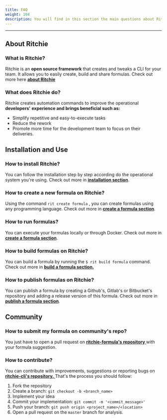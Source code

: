 ```yaml
---
title: FAQ
weight: 104
description: You will find in this section the main questions about Ritchie.
---
```


---

## **About Ritchie**

### **What is Ritchie?**

Ritchie is an **open source framework** that creates and tweaks a CLI for your team. It allows you to easily create, build and share formulas. Check out more here [**about Ritchie**](/docs-ritchie/content/en/about-ritchie)

### **What does Ritchie do?**

Ritchie creates automation commands to improve the operational **developers'** **experience and brings beneficial such as:**

* Simplify repetitive and easy-to-execute tasks
* Reduce the rework 
* Promote more time for the development team to focus on their deliveries.

## **Installation and Use**

### **How to install Ritchie?** 

You can follow the installation step by step according do the operational system you're using. Check out more in [**installation section**](/docs-ritchie/content/en/getting-started/install-cli/). 

### **How to create a new formula on Ritchie?**

Using the command `rit create formula` , you can create formulas using any programming language. Check out more in [**create a formula section**](/docs-ritchie/content/en/tutorials/formulas/how-to-create-formulas). 

### **How to run formulas?**

You can execute your formulas locally or through Docker. Check out more in [**create a formula section**](/docs-ritchie/content/en/tutorials/formulas/how-to-create-formulas). 

### **How to build formulas on Ritchie?** 

You can build a formula by running the `$ rit build formula` command. Check out more in [**build a formula section.**](/docs-ritchie/content/en/tutorials/formulas/how-to-build-formulas)

### **How to publish formulas on Ritchie?**

You can publish a formula by creating a Github's, Gitlab's or Bitbucket's repository and adding a release version of this formula. Check out more in [**publish a formula section**](/docs-ritchie/content/en/tutorials/formulas/how-to-publish-formulas).

## **Community**

### How to submit my formula on community's repo?

You just have to open a pull request on [**ritchie-formula's repository** ](https://github.com/ZupIT/ritchie-formulas) with your formula suggestion. 

### **How to contribute?**

You can contribute with improvements, suggestions or reporting bugs on[ **ritchie-cli's repository.** ](https://github.com/ZupIT/ritchie-cli)That's the process you should follow:

1. Fork the repository
2. Create a branch: `git checkout -b <branch_name>`
3. Implement your idea
4. Commit your implementation: `git commit -m '<commit_message>'`
5. Push your branch: `git push origin <project_name>/<location>`
6. Open a pull request on the `master` branch for analysis.
